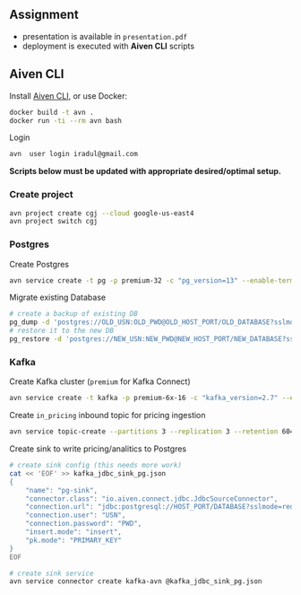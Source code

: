 ## Assignment

* presentation is available in `presentation.pdf`
* deployment is executed with  **Aiven CLI** scripts

## Aiven CLI

Install [Aiven CLI](https://github.com/aiven/aiven-client#getting-started), or use Docker:
```sh
docker build -t avn .
docker run -ti --rm avn bash
```

Login
```sh
avn  user login iradul@gmail.com
```

**Scripts below must be updated with appropriate desired/optimal setup.**

### Create project

```sh
avn project create cgj --cloud google-us-east4
avn project switch cgj
```

### Postgres

Create Postgres
```sh
avn service create -t pg -p premium-32 -c "pg_version=13" --enable-termination-protection pg-avn
```

Migrate existing Database
```sh
# create a backup of existing DB
pg_dump -d 'postgres://OLD_USN:OLD_PWD@OLD_HOST_PORT/OLD_DATABASE?sslmode=require' --jobs $(nproc --all) --format directory -f DB_DUMP_DIR
# restore it to the new DB
pg_restore -d 'postgres://NEW_USN:NEW_PWD@NEW_HOST_PORT/NEW_DATABASE?sslmode=require' --jobs $(nproc --all) DB_DUMP_DIR
```

### Kafka

Create Kafka cluster (`premium` for Kafka Connect)
```sh
avn service create -t kafka -p premium-6x-16 -c "kafka_version=2.7" --enable-termination-protection kafka-avn
```

Create `in_pricing` inbound topic for pricing ingestion
```sh
avn service topic-create --partitions 3 --replication 3 --retention 604800000 --cleanup-policy delete kafka-avn in_pricing
```

Create sink to write pricing/analitics to Postgres
```sh
# create sink config (this needs more work)
cat << 'EOF' >> kafka_jdbc_sink_pg.json
{
    "name": "pg-sink",
    "connector.class": "io.aiven.connect.jdbc.JdbcSourceConnector",
    "connection.url": "jdbc:postgresql://HOST_PORT/DATABASE?sslmode=require",
    "connection.user": "USN",
    "connection.password": "PWD",
    "insert.mode": "insert",
    "pk.mode": "PRIMARY_KEY"
}
EOF

# create sink service
avn service connector create kafka-avn @kafka_jdbc_sink_pg.json
```
